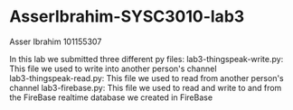 # AsserIbrahim-SYSC3010-lab3
Asser Ibrahim
101155307

In this lab we submitted three different py files:
lab3-thingspeak-write.py: This file we used to write into another person's channel  
lab3-thingspeak-read.py: This file we used to read from another person's channel
lab3-firebase.py: This file we used to read and write to and from the FireBase  realtime database we created in FireBase

